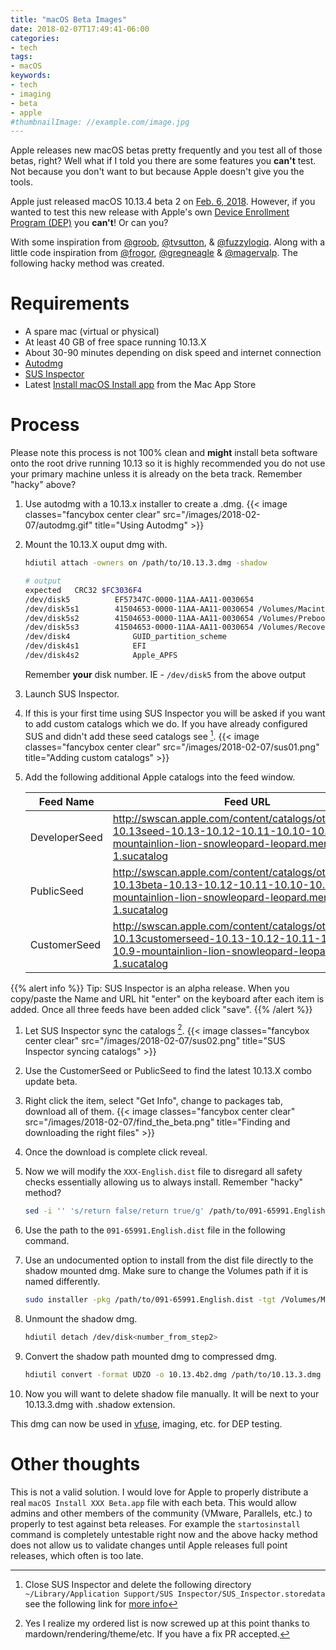 ```yaml
---
title: "macOS Beta Images"
date: 2018-02-07T17:49:41-06:00
categories:
- tech
tags:
- macOS
keywords:
- tech
- imaging
- beta
- apple
#thumbnailImage: //example.com/image.jpg
---
```


Apple releases new macOS betas pretty frequently and you test all of those
betas, right? Well what if I told you there are some features you
**can't** test. Not because you don't want to but because Apple doesn't
give you the tools.
<!--more-->

Apple just released macOS 10.13.4 beta 2 on [Feb. 6, 2018][apple_10.13.4b2].
However, if you wanted to test this new release with Apple's own
[Device Enrollment Program (DEP)][dep] you **can't**! Or can you?

With some inspiration from [@groob], [@tvsutton], & [@fuzzylogiq]. Along with
a little code inspiration from [@frogor], [@gregneagle] & [@magervalp].
The following hacky method was created.

# Requirements

* A spare mac (virtual or physical)
* At least 40 GB of free space running 10.13.X
* About 30-90 minutes depending on disk speed and internet connection
* [Autodmg]
* [SUS Inspector]
* Latest [Install macOS Install app] from the Mac App Store

# Process

Please note this process is not 100% clean and **might** install beta software
onto the root drive running 10.13 so it is highly recommended you do not use
your primary machine unless it is already on the beta track. Remember "hacky"
above?

1. Use autodmg with a 10.13.x installer to create a .dmg.
    {{< image classes="fancybox center clear" src="/images/2018-02-07/autodmg.gif" title="Using Autodmg" >}}
1. Mount the 10.13.X ouput dmg with.
    ```bash
    hdiutil attach -owners on /path/to/10.13.3.dmg -shadow

    # output
    expected   CRC32 $FC3036F4
    /dev/disk5         	EF57347C-0000-11AA-AA11-0030654	
    /dev/disk5s1       	41504653-0000-11AA-AA11-0030654	/Volumes/Macintosh HD 1
    /dev/disk5s2       	41504653-0000-11AA-AA11-0030654	/Volumes/Preboot
    /dev/disk5s3       	41504653-0000-11AA-AA11-0030654	/Volumes/Recovery 1
    /dev/disk4          	GUID_partition_scheme          	
    /dev/disk4s1        	EFI                            	
    /dev/disk4s2        	Apple_APFS    
    ```
    Remember **your** disk number. IE - `/dev/disk5` from the above output
1. Launch SUS Inspector.
1. If this is your first time using SUS Inspector you will be asked if you want to add custom catalogs which we do. If you have already configured SUS and didn't add these seed catalogs see [^1].
    {{< image classes="fancybox center clear" src="/images/2018-02-07/sus01.png" title="Adding custom catalogs" >}}
1. Add the following additional Apple catalogs into the feed window.

    | Feed Name | Feed URL |
    | ------------- |---------------|
    | DeveloperSeed   | http://swscan.apple.com/content/catalogs/others/index-10.13seed-10.13-10.12-10.11-10.10-10.9-mountainlion-lion-snowleopard-leopard.merged-1.sucatalog |
    | PublicSeed      | http://swscan.apple.com/content/catalogs/others/index-10.13beta-10.13-10.12-10.11-10.10-10.9-mountainlion-lion-snowleopard-leopard.merged-1.sucatalog |
    | CustomerSeed | http://swscan.apple.com/content/catalogs/others/index-10.13customerseed-10.13-10.12-10.11-10.10-10.9-mountainlion-lion-snowleopard-leopard.merged-1.sucatalog |

{{% alert info %}}
Tip: SUS Inspector is an alpha release. When you copy/paste the Name and URL hit "enter" on the keyboard after each item is added. Once all three feeds have been added click "save".
{{% /alert %}}

1. Let SUS Inspector sync the catalogs [^2].
    {{< image classes="fancybox center clear" src="/images/2018-02-07/sus02.png" title="SUS Inspector syncing catalogs" >}}
1. Use the CustomerSeed or PublicSeed to find the latest 10.13.X combo update beta.
1. Right click the item, select "Get Info", change to packages tab, download all of them.
    {{< image classes="fancybox center clear" src="/images/2018-02-07/find_the_beta.png" title="Finding and downloading the right files" >}}
1. Once the download is complete click reveal.
1. Now we will modify the `XXX-English.dist` file to disregard all safety checks essentially allowing us to always install. Remember "hacky" method?

    ```bash
    sed -i '' 's/return false/return true/g' /path/to/091-65991.English.dist
    ```
1. Use the path to the `091-65991.English.dist` file in the following command.
1. Use an undocumented option to install from the dist file directly to the shadow mounted dmg. Make sure to change the Volumes path if it is named differently.

    ```bash
    sudo installer -pkg /path/to/091-65991.English.dist -tgt /Volumes/Macintosh\ HD\ 1
    ```
1. Unmount the shadow dmg.
    ```bash
    hdiutil detach /dev/disk<number_from_step2>
    ```
1. Convert the shadow path mounted dmg to compressed dmg.
    ```bash
    hdiutil convert -format UDZO -o 10.13.4b2.dmg /path/to/10.13.3.dmg -shadow
    ```
1. Now you will want to delete shadow file manually. It will be next to your 10.13.3.dmg with .shadow extension.

This dmg can now be used in [vfuse], imaging, etc. for DEP testing.

# Other thoughts

This is not a valid solution. I would love for Apple to properly distribute a
real `macOS Install XXX Beta.app` file with each beta. This would allow
admins and other members of the community (VMware, Parallels, etc.) to
properly to test against beta releases. For example the `startosinstall`
command is completely untestable right now and the above hacky method does
not allow us to validate changes until Apple releases full point releases,
which often is too late.

[^1]: Close SUS Inspector and delete the following directory `~/Library/Application Support/SUS Inspector/SUS_Inspector.storedata` see the following link for [more info][SUS Reset]
[^2]: Yes I realize my ordered list is now screwed up at this point thanks to mardown/rendering/theme/etc. If you have a fix PR accepted.

<!-- Links -->
[apple_10.13.4b2]: https://www.macrumors.com/2018/02/06/apple-seeds-macos-high-sierra-10-13-4-beta-2/
[dep]: https://www.apple.com/business/dep/
[@groob]: https://twitter.com/wikiwalk
[@tvsutton]: https://twitter.com/tvsutton
[@fuzzylogiq]: https://twitter.com/fuzzylogiq
[@frogor]: https://twitter.com/mikeymikey
[@gregneagle]: https://twitter.com/gregneagle
[@magervalp]: https://twitter.com/magervalp
[Autodmg]: https://github.com/MagerValp/AutoDMG/releases
[SUS Inspector]: https://github.com/hjuutilainen/sus-inspector/releases
[Install macOS Install app]: https://itunes.apple.com/us/app/macos-high-sierra/id1246284741?mt=12
[SUS Reset]: https://github.com/hjuutilainen/sus-inspector#resetting-and-uninstalling
[vfuse]: https://github.com/chilcote/vfuse
